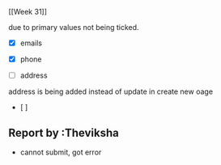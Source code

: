 [[Week 31]]

due to primary values not being ticked.
- [x] emails
- [x] phone
- [ ] address



address is being added instead of update in create new oage
- [ ] 

## Report by :Theviksha 
- cannot submit, got error

